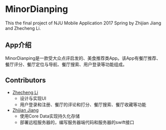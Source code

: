 # MinorDianping
This the final project of NJU Mobile Application 2017 Spring by Zhijian Jiang and Zhecheng Li.

## App介绍
MinorDianping是一款受大众点评启发的、美食推荐类App。该App有餐厅推荐、餐厅评分、餐厅定位与导航、餐厅搜索、用户登录等功能组成。

## Contributors
* [Zhecheng Li](https://github.com/BearL222)
	* 设计与实现UI
	* 用户登录和注册、餐厅的评论和打分、餐厅搜索、餐厅收藏等功能
* [Zhijian Jiang](https://github.com/ZhijianJiang)
	* 使用Core Data实现持久化存储
	* 部署远程服务器的，编写服务器端代码和服务器的swift接口